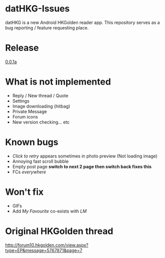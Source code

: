 # datHKG-Issues #
datHKG is a new Android HKGolden reader app. This repository serves as a bug reporting / feature requesting place.

# Release ##
[0.0.1a](https://na.cx/hovag)

# What is not implemented ##
- Reply / New thread / Quote
- Settings
- Image downloading (hitbag)
- Private Message
- Forum icons
- New version checking... etc 

# Known bugs ##
- *Click to retry* appears sometimes in photo preview (Not loading image)
- Annoying fast scroll bubble
- Empty post page **switch to next 2 page then switch back fixes this**
- FCs *everywhere*

# Won't fix ##
- GIFs
- Add *My Favourite* co-exists with *LM*

# Original HKGolden thread ##
http://forum10.hkgolden.com/view.aspx?type=EP&message=5767871&page=7
